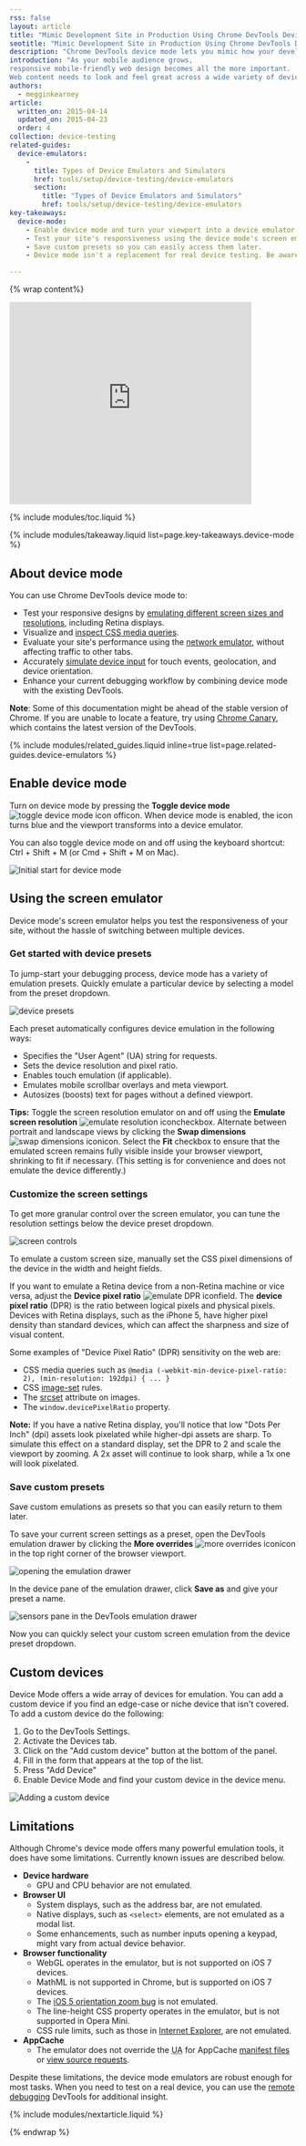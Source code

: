 ```yaml
---
rss: false
layout: article
title: "Mimic Development Site in Production Using Chrome DevTools Device Mode"
seotitle: "Mimic Development Site in Production Using Chrome DevTools Device Mode"
description: "Chrome DevTools device mode lets you mimic how your development site will look in production on a range of devices."
introduction: "As your mobile audience grows,
responsive mobile-friendly web design becomes all the more important.
Web content needs to look and feel great across a wide variety of devices and network conditions. But testing the quality of your mobile experiences takes longer and makes debugging more complex. Chrome DevTools device mode lets you mimic how your development site will look in production on a range of devices."
authors:
  - megginkearney
article:
  written_on: 2015-04-14
  updated_on: 2015-04-23
  order: 4
collection: device-testing
related-guides:
  device-emulators:
    -
      title: Types of Device Emulators and Simulators
      href: tools/setup/device-testing/device-emulators
      section:
        title: "Types of Device Emulators and Simulators"
        href: tools/setup/device-testing/device-emulators
key-takeaways:
  device-mode: 
    - Enable device mode and turn your viewport into a device emulator.
    - Test your site's responsiveness using the device mode's screen emulator.
    - Save custom presets so you can easily access them later.
    - Device mode isn't a replacement for real device testing. Be aware of its limitations.

---
```


{% wrap content%}

<object width="425" height="355"><param name="movie" value="https://www.youtube.com/v/FrAZWiMWRa4"><param name="wmode" value="transparent"><embed src="https://www.youtube.com/v/FrAZWiMWRa4" type="application/x-shockwave-flash" wmode="transparent" width="425" height="355"></object>

{% include modules/toc.liquid %}

{% include modules/takeaway.liquid list=page.key-takeaways.device-mode %}

## About device mode

You can use Chrome DevTools device mode to:

* Test your responsive designs by [emulating different screen sizes and resolutions](https://web-central.appspot.com/web/tools/iterate/test-layout/test-layouts), including Retina displays.
* Visualize and [inspect CSS media queries](https://web-central.appspot.com/web/tools/iterate/test-layout/media-queries).
* Evaluate your site's performance using the [network emulator](https://web-central.appspot.com/web/tools/profile-performance/network-performance/network-conditions), without affecting traffic to other tabs.
* Accurately [simulate device input](https://web-central.appspot.com/web/tools/javascript/device-input/index) for touch events, geolocation, and device orientation.
* Enhance your current debugging workflow by combining device mode with the existing DevTools.

**Note**: Some of this documentation might be ahead of the stable version of Chrome. If you are unable to locate a feature, try using [Chrome Canary](https://www.google.com/intl/en/chrome/browser/canary.html), which contains the latest version of the DevTools.

{% include modules/related_guides.liquid inline=true list=page.related-guides.device-emulators %}

## Enable device mode

Turn on device mode by pressing the **Toggle device mode** ![toggle device mode icon off](imgs/icon-device-mode-off.png)icon. When device mode is enabled, the icon turns blue and the viewport transforms into a device emulator.

You can also toggle device mode on and off using the keyboard shortcut:  
 Ctrl + Shift + M (or Cmd + Shift + M on Mac).

![Initial start for device mode](imgs/device-mode-initial-view.png)

## Using the screen emulator

Device mode's screen emulator helps you test the responsiveness of your site, without the hassle of switching between multiple devices.

### Get started with device presets

To jump-start your debugging process, device mode has a variety of emulation presets. Quickly emulate a particular device by selecting a model from the preset dropdown.

![device presets](imgs/device-and-network-tools.png)

Each preset automatically configures device emulation in the following ways:

* Specifies the "User Agent" (UA) string for requests.
* Sets the device resolution and pixel ratio.
* Enables touch emulation (if applicable).
* Emulates mobile scrollbar overlays and meta viewport.
* Autosizes (boosts) text for pages without a defined viewport.

**Tips:** Toggle the screen resolution emulator on and off using the **Emulate screen resolution** ![emulate resolution icon](imgs/icon-emulate-resolution.png)checkbox. Alternate between portrait and landscape views by clicking the **Swap dimensions** ![swap dimensions icon](imgs/icon-swap-dimensions.png)icon. Select the **Fit** checkbox to ensure that the emulated screen remains fully visible inside your browser viewport, shrinking to fit if necessary. (This setting is for convenience and does not emulate the device differently.)

### Customize the screen settings

To get more granular control over the screen emulator, you can tune the resolution settings below the device preset dropdown.

![screen controls](imgs/screen-controls.png)

To emulate a custom screen size, manually set the CSS pixel dimensions of the device in the width and height fields.

If you want to emulate a Retina device from a non-Retina machine or vice versa, adjust the **Device pixel ratio** ![emulate DPR icon](imgs/icon-DPR.png)field. The **device pixel ratio** (DPR) is the ratio between logical pixels and physical pixels. Devices with Retina displays, such as the iPhone 5, have higher pixel density than standard devices, which can affect the sharpness and size of visual content.

Some examples of "Device Pixel Ratio" (DPR) sensitivity on the web are:

* CSS media queries such as `@media (-webkit-min-device-pixel-ratio: 2), (min-resolution: 192dpi) { ... }`
* CSS [image-set](http://dev.w3.org/csswg/css-images/#image-set-notation) rules.
* The [srcset](http://www.w3.org/html/wg/drafts/html/master/embedded-content.html#attr-img-srcset) attribute on images.
* The `window.devicePixelRatio` property.

**Note:** If you have a native Retina display, you'll notice that low "Dots Per Inch" (dpi) assets look pixelated while higher-dpi assets are sharp. To simulate this effect on a standard display, set the DPR to 2 and scale the viewport by zooming. A 2x asset will continue to look sharp, while a 1x one will look pixelated.

### Save custom presets

Save custom emulations as presets so that you can easily return to them later.

To save your current screen settings as a preset, open the DevTools emulation drawer by clicking the **More overrides** ![more overrides icon](imgs/icon-open-emulator-drawer.png)icon in the top right corner of the browser viewport.

![opening the emulation drawer](imgs/emulation-drawer-UI-location.png)

In the device pane of the emulation drawer, click **Save as** and give your preset a name.

![sensors pane in the DevTools emulation drawer](imgs/emulation-drawer-device.png)

Now you can quickly select your custom screen emulation from the device preset dropdown.

## Custom devices

Device Mode offers a wide array of devices for emulation. You can add a custom device if you find an edge-case or niche device that isn't covered. To add a custom device do the following:

1. Go to the DevTools Settings.
2. Activate the Devices tab.
3. Click on the "Add custom device" button at the bottom of the panel.
4. Fill in the form that appears at the top of the list.
5. Press "Add Device"
6. Enable Device Mode and find your custom device in the device menu.

![Adding a custom device](imgs/custom-device-settings.png)

## Limitations

Although Chrome's device mode offers many powerful emulation tools, it does have some limitations. Currently known issues are described below.

* **Device hardware**
  * GPU and CPU behavior are not emulated.
* **Browser UI**
  * System displays, such as the address bar, are not emulated.
  * Native displays, such as `<select>` elements, are not emulated as a modal list.
  * Some enhancements, such as number inputs opening a keypad, might vary from actual device behavior.
* **Browser functionality**
  * WebGL operates in the emulator, but is not supported on iOS 7 devices.
  * MathML is not supported in Chrome, but is supported on iOS 7 devices.
  * The [iOS 5 orientation zoom bug](https://github.com/scottjehl/device-bugs/issues/2) is not emulated.
  * The line-height CSS property operates in the emulator, but is not supported in Opera Mini.
  * CSS rule limits, such as those in [Internet Explorer](http://blogs.msdn.com/b/ieinternals/archive/2011/05/14/10164546.aspx), are not emulated.
* **AppCache**
  * The emulator does not override the <abbr title="User Agent">UA</abbr> for AppCache [manifest files](https://code.google.com/p/chromium/issues/detail?id=334120) or [view source requests](https://code.google.com/p/chromium/issues/detail?id=119767).

Despite these limitations, the device mode emulators are robust enough for most tasks. When you need to test on a real device, you can use the [remote debugging](https://web-central.appspot.com/web/tools/setup/device-testing/remote-debugging) DevTools for additional insight.

{% include modules/nextarticle.liquid %}

{% endwrap %}
